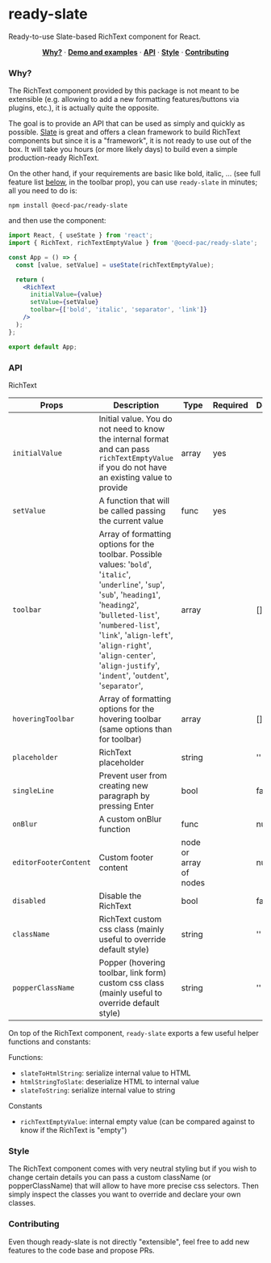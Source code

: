 # ready-slate

Ready-to-use Slate-based RichText component for React.

<p align="center">
  <a href="#why"><strong>Why?</strong></a> ·
  <a href="https://coming-soon"><strong>Demo and examples</strong></a> ·
  <a href="#api"><strong>API</strong></a> ·
  <a href="#Style"><strong>Style</strong></a> ·
  <a href="#contributing"><strong>Contributing</strong></a>
</p>

### Why?

The RichText component provided by this package is not meant to be extensible (e.g. allowing to add a new formatting features/buttons via plugins, etc.), it is actually quite the opposite.

The goal is to provide an API that can be used as simply and quickly as possible.
[Slate](https://github.com/ianstormtaylor/slate#readme) is great and offers a clean framework to build RichText components but since it is a "framework", it is not ready to use out of the box.
It will take you hours (or more likely days) to build even a simple production-ready RichText.

On the other hand, if your requirements are basic like bold, italic, ... (see full feature list [below](#api), in the toolbar prop), you can use `ready-slate` in minutes; all you need to do is:

`npm install @oecd-pac/ready-slate`

and then use the component:

```jsx
import React, { useState } from 'react';
import { RichText, richTextEmptyValue } from '@oecd-pac/ready-slate';

const App = () => {
  const [value, setValue] = useState(richTextEmptyValue);

  return (
    <RichText
      initialValue={value}
      setValue={setValue}
      toolbar={['bold', 'italic', 'separator', 'link']}
    />
  );
};

export default App;
```

### API

RichText

| **Props**           | **Description**                                                                                                                                                                                                                                                                                                | **Type**               | **Required** | **Default** |
| ------------------- | -------------------------------------------------------------------------------------------------------------------------------------------------------------------------------------------------------------------------------------------------------------------------------------------------------------- | ---------------------- | ------------ | ----------- |
| `initialValue`  | Initial value. You do not need to know the internal format and can pass `richTextEmptyValue` if you do not have an existing value to provide                                                                                                                                                                   | array                  | yes          |             |
| `setValue`      | A function that will be called passing the current value                                                                                                                                                                                                                                                       | func                   | yes          |             |
| `toolbar`       | Array of formatting options for the toolbar. Possible values: '`bold`', '`italic`', '`underline`', '`sup`', '`sub`', '`heading1`', '`heading2`', '`bulleted-list`', '`numbered-list`', '`link`', '`align-left`', '`align-right`', '`align-center`', '`align-justify`', '`indent`', '`outdent`', '`separator`', | array                  |              | []          |
| `hoveringToolbar`     | Array of formatting options for the hovering toolbar (same options than for toolbar)                                                                                                                                                                                                                           | array                  |              | []          |
| `placeholder`         | RichText placeholder                                                                                                                                                                                                                                                                                           | string                 |              | ''          |
| `singleLine`          | Prevent user from creating new paragraph by pressing Enter                                                                                                                                                                                                                                                     | bool                   |              | false       |
| `onBlur`              | A custom onBlur function                                                                                                                                                                                                                                                                                       | func                   |              | null        |
| `editorFooterContent` | Custom footer content                                                                                                                                                                                                                                                                                          | node or array of nodes |              | null        |
| `disabled`            | Disable the RichText                                                                                                                                                                                                                                                                                           | bool                   |              | false       |
| `className`           | RichText custom css class (mainly useful to override default style)                                                                                                                                                                                                                                            | string                 |              | ''          |
| `popperClassName`     | Popper (hovering toolbar, link form) custom css class (mainly useful to override default style)                                                                                                                                                                                                                | string                 |              | ''          |

On top of the RichText component, `ready-slate` exports a few useful helper functions and constants:

Functions:

- `slateToHtmlString`: serialize internal value to HTML
- `htmlStringToSlate`: deserialize HTML to internal value
- `slateToString`: serialize internal value to string

Constants

- `richTextEmptyValue`: internal empty value (can be compared against to know if the RichText is "empty")

### Style

The RichText component comes with very neutral styling but if you wish to change certain details you can pass a custom className (or popperClassName) that will allow to have more precise css selectors. Then simply inspect the classes you want to override and declare your own classes.

### Contributing

Even though ready-slate is not directly "extensible", feel free to add new features to the code base and propose PRs.
